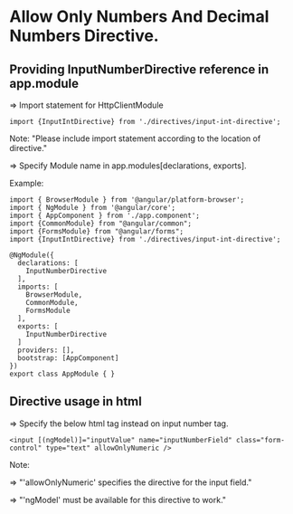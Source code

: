 # Allow Only Numbers And Decimal Numbers Directive.

## Providing InputNumberDirective reference in app.module

=> Import statement for HttpClientModule
```
import {InputIntDirective} from './directives/input-int-directive';
```
Note: "Please include import statement according to the location of directive."

=> Specify Module name in app.modules[declarations, exports].

Example:
```
import { BrowserModule } from '@angular/platform-browser';
import { NgModule } from '@angular/core';
import { AppComponent } from './app.component';
import {CommonModule} from "@angular/common";
import {FormsModule} from "@angular/forms";
import {InputIntDirective} from './directives/input-int-directive';

@NgModule({
  declarations: [
    InputNumberDirective
  ],
  imports: [
    BrowserModule,
    CommonModule,
    FormsModule
  ],
  exports: [
    InputNumberDirective
  ]
  providers: [],
  bootstrap: [AppComponent]
})
export class AppModule { }
```


## Directive usage in html

=> Specify the below html tag instead on input number tag.
```
<input [(ngModel)]="inputValue" name="inputNumberField" class="form-control" type="text" allowOnlyNumeric />
```
Note:

=> "'allowOnlyNumeric' specifies the directive for the input field."

=> "'ngModel' must be available for this directive to work."
